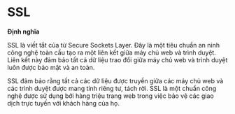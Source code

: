 # SSL

**Định nghĩa**

SSL là viết tắt của từ Secure Sockets Layer. Đây là một tiêu chuẩn an ninh công nghệ toàn cầu tạo ra một liên kết giữa máy chủ web và trình duyệt. Liên kết này đảm bảo tất cả dữ liệu trao đổi giữa máy chủ web và trình duyệt luôn được bảo mật và an toàn.

SSL đảm bảo rằng tất cả các dữ liệu được truyền giữa các máy chủ web và các trình duyệt được mang tính riêng tư, tách rời. SSL là một chuẩn công nghệ được sử dụng bởi hàng triệu trang web trong việc bảo vệ các giao dịch trực tuyến với khách hàng của họ.
